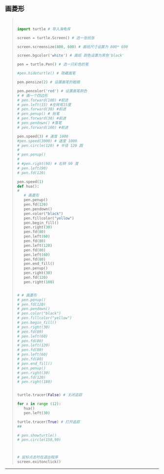 ## 画菱形


>
>```py
>
>
>import turtle # 导入海龟库
>
>screen = turtle.Screen() # 选一张纸张
>
>screen.screensize(800, 600) # 画纸尺寸设置为 800* 600
>
>screen.bgcolor('white') # 画纸 颜色设置为黑色'black'
>
>pen = turtle.Pen() # 选一只彩色的笔
>
>#pen.hideturtle() # 隐藏画笔
>
>pen.pensize(2) # 设置画笔的粗细
>
>pen.pencolor('red') # 设置画笔颜色
># # 画一个四边形
># pen.forward(100) #前进
># pen.left(15) #左转弯15度
># pen.forward(30) #前进
># pen.penup() # 抬笔
># pen.forward(30) #前进
># pen.pendown() #落笔
># pen.forward(100) #前进
>
>pen.speed(3) # 速度 1000
>#pen.speed(3000) # 速度 1000
># pen.circle(120) # 半径 120 圆
>#
># pen.penup()
>#
># #pen.right(90) # 右转 90 度
># pen.left(90)
># pen.fd(120)
>
>pen.speed(1)
>def hua():
>#
>    # 画菱形
>    pen.penup()
>    pen.fd(120)
>    pen.pendown()
>    pen.color("black")
>    pen.fillcolor("yellow")
>    pen.begin_fill()
>    pen.right(30)
>    pen.fd(80)
>    pen.left(60)
>    pen.fd(80)
>    pen.left(120)
>    pen.fd(80)
>    pen.left(60)
>    pen.fd(80)
>    pen.end_fill()
>    pen.penup()
>    pen.right(30)
>    pen.fd(120)
>    pen.right(180)
>
>
># # 画菱形
># pen.penup()
># pen.fd(120)
># pen.pendown()
># pen.color("black")
># pen.fillcolor("yellow")
># pen.begin_fill()
># pen.right(30)
># pen.fd(80)
># pen.left(60)
># pen.fd(80)
># pen.left(120)
># pen.fd(80)
># pen.left(60)
># pen.fd(80)
># pen.end_fill()
># pen.penup()
># pen.right(30)
># pen.fd(120)
># pen.right(180)
>
>
>turtle.tracer(False) # 关闭追踪
>
>for x in range (12):
>    hua()
>    pen.left(30)
>
>turtle.tracer(True) # 打开追踪
>##
>
># pen.showturtle()
># pen.circle(150,90)
>
>
>
># 鼠标点击时在退出程序
>screen.exitonclick()
>
>```
>
>



------

